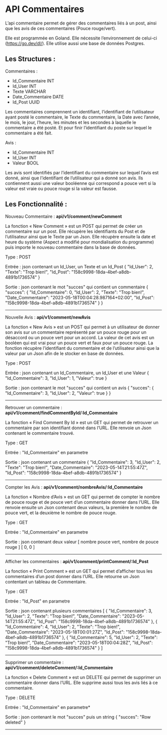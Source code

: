 # API Commentaires

L’api commentaire permet de gérer des commentaires liés à un post, ainsi que les avis de ces commentaires (Pouce rouge/vert).

Elle est programmée en Goland. Elle nécessite l’environnement de celui-ci (https://go.dev/dl/).
Elle utilise aussi une base de données Postgres.

## Les Structures :
Commentaires :
- Id_Commentaire      INT
- Id_User             INT
- Texte               VARCHAR
- Date_Commentaire    DATE
- Id_Post             UUID

Les commentaires comprennent un identifiant, l’identifiant de l’utilisateur ayant posté le commentaire, le Texte du commentaire, la Date avec l’année, le mois, le jour, l’heure, les minutes et les secondes à laquelle le commentaire a été posté. Et pour finir l’identifiant du poste sur lequel le commentaire a été fait.


Avis : 
- Id_Commentaire  INT
- Id_User INT
- Valeur  BOOL

Les avis sont identifiés par l’identifiant du commentaire sur lequel l’avis est donné, ainsi que l’identifiant de l’utilisateur qui a donné son avis. Ils contiennent aussi une valeur booléenne qui correspond a pouce vert si la valeur est vraie ou pouce rouge si la valeur est fausse.

## Les Fonctionnalité : 

Nouveau Commentaire : **api/v1/comment/newComment**

La fonction « New Comment » est un POST qui permet de créer un commentaire sur un post. Elle récupère les identifiants du Post et de l’utilisateur ainsi que le Texte par un Json. Elle récupère ensuite la date et heure du système (Aspect a modifié pour mondialisation du programme) puis importe le nouveau commentaire dans la base de données.

Type : POST

Entrée : json contenant un Id_User, un Texte et un Id_Post 
{
    "Id_User": 2,
    "Texte": "Trop bien!",
    "Id_Post": "158c9998-18da-4bef-a8db-4891b1736574"
}

Sortie : json contenant le mot "succes" qui contient un commentaire 
{
    "succes": {
        "Id_Commentaire": 0,
        "Id_User": 2,
        "Texte": "Trop bien!",
        "Date_Commentaire": "2023-05-18T00:04:28.987164+02:00",
        "Id_Post": "158c9998-18da-4bef-a8db-4891b1736574"
    }
}
*******
Nouvelle Avis : **api/v1/comment/newAvis**

La fonction « New Avis » est un POST qui permet à un utilisateur de donner son avis sur un commentaire représenté par un pouce rouge pour un désaccord ou un pouce vert pour un accord. La valeur de cet avis est un booléen qui est vrai pour un pouce vert et faux pour un pouce rouge. La fonction récupère l’identifiant du commentaire et de l’utilisateur ainsi que la valeur par un Json afin de le stocker en base de données.

Type : POST

Entrée : json contenant un Id_Commentaire, un Id_User et une Valeur 
{
    "Id_Commentaire": 3,
    "Id_User": 1,
    "Valeur": true
}


Sortie : json contenant le mot "succes" qui contient un avis
{
    "succes": {
        "Id_Commentaire": 3,
        "Id_User": 2,
        "Valeur": true
    }
}
*******
Retrouver un commentaire : **api/v1/comment/findCommentById/:Id_Commentaire**

La fonction   « Find Comment By Id » est un GET qui permet de retrouver un commentaire par son identifiant donné dans l’URL. Elle renvoie un Json contenant le commentaire trouvé.

Type : GET

Entrée : "Id_Commentaire" en parametre

Sortie : json contenant un commentaire
{
    "Id_Commentaire": 3,
    "Id_User": 2,
    "Texte": "Trop bien!",
    "Date_Commentaire": "2023-05-14T21:55:47Z",
    "Id_Post": "158c9998-18da-4bef-a8db-4891b1736574"
}
*******
Compter les Avis : **api/v1/comment/nombreAvis/:Id_Commentaire**

La fonction « Nombre d’Avis » est un GET qui permet de compter le nombre de pouce rouge et de pouce vert d’un commentaire donner dans l’URL. Elle renvoie ensuite un Json contenant deux valeurs, la première le nombre de pouce vert, et la deuxième le nombre de pouce rouge.

Type : GET

Entrée : "Id_Commentaire" en parametre

Sortie : json contenant deux valeur [ nombre pouce vert, nombre de pouce rouge ]
[
    0,
    0
]


*******
Afficher les commentaires : **api/v1/comment/printComment/:Id_Post**

La fonction « Print Comment » est un GET qui permet d’afficher tous les commentaires d’un post donner dans l’URL. Elle retourne un Json contentant un tableau de Commentaire.

Type : GET

Entrée : "Id_Post" en parametre

Sortie : json contenant plusieurs commentaires
[
    {
        "Id_Commentaire": 3,
        "Id_User": 2,
        "Texte": "Trop bien!",
        "Date_Commentaire": "2023-05-14T21:55:47Z",
        "Id_Post": "158c9998-18da-4bef-a8db-4891b1736574"
    },
    {
        "Id_Commentaire": 4,
        "Id_User": 2,
        "Texte": "Trop bien!",
        "Date_Commentaire": "2023-05-18T00:01:27Z",
        "Id_Post": "158c9998-18da-4bef-a8db-4891b1736574"
    },
    {
        "Id_Commentaire": 5,
        "Id_User": 2,
        "Texte": "Trop bien!",
        "Date_Commentaire": "2023-05-18T00:04:28Z",
        "Id_Post": "158c9998-18da-4bef-a8db-4891b1736574"
    }
]
*******
Supprimer un commentaire : **api/v1/comment/deleteComment/:Id_Commentaire**

La fonction « Delete Comment » est un DELETE qui permet de supprimer un commentaire donner dans l’URL. Elle supprime aussi tous les avis liés à ce commentaire.

Type : DELETE

Entrée : "Id_Commentaire" en parametre*

Sortie : json contenant le mot "succes" puis un string 
{
    "succes": "Row deleted"
}
*******
